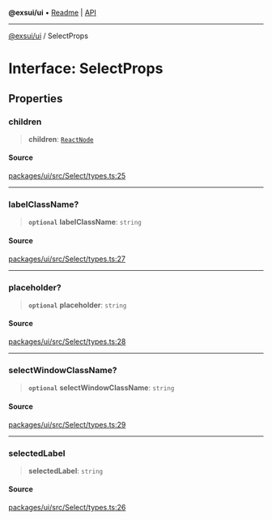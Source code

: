 **@exsui/ui** • [Readme](../README.md) \| [API](../globals.md)

***

[@exsui/ui](../README.md) / SelectProps

# Interface: SelectProps

## Properties

### children

> **children**: [`ReactNode`](../-internal-/type-aliases/ReactNode.md)

#### Source

[packages/ui/src/Select/types.ts:25](https://github.com/dirheimerb/exsui/blob/c97dab6/packages/ui/src/Select/types.ts#L25)

***

### labelClassName?

> **`optional`** **labelClassName**: `string`

#### Source

[packages/ui/src/Select/types.ts:27](https://github.com/dirheimerb/exsui/blob/c97dab6/packages/ui/src/Select/types.ts#L27)

***

### placeholder?

> **`optional`** **placeholder**: `string`

#### Source

[packages/ui/src/Select/types.ts:28](https://github.com/dirheimerb/exsui/blob/c97dab6/packages/ui/src/Select/types.ts#L28)

***

### selectWindowClassName?

> **`optional`** **selectWindowClassName**: `string`

#### Source

[packages/ui/src/Select/types.ts:29](https://github.com/dirheimerb/exsui/blob/c97dab6/packages/ui/src/Select/types.ts#L29)

***

### selectedLabel

> **selectedLabel**: `string`

#### Source

[packages/ui/src/Select/types.ts:26](https://github.com/dirheimerb/exsui/blob/c97dab6/packages/ui/src/Select/types.ts#L26)
